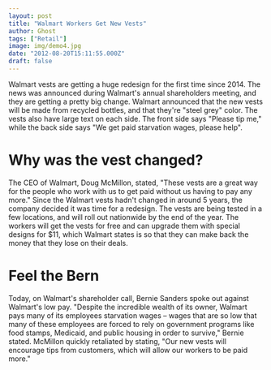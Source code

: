 ```yaml
---
layout: post
title: "Walmart Workers Get New Vests"
author: Ghost
tags: ["Retail"]
image: img/demo4.jpg
date: "2012-08-20T15:11:55.000Z"
draft: false
---
```



Walmart vests are getting a huge redesign for the first time since 2014. The news was announced during Walmart's annual shareholders meeting, and they are getting a pretty big change. Walmart announced that the new vests will be made from recycled bottles, and that they're "steel grey" color. The vests also have large text on each side. The front side says "Please tip me," while the back side says "We get paid starvation wages, please help". 

# Why was the vest changed?

The CEO of Walmart, Doug McMillon, stated, "These vests are a great way for the people who work with us to get paid without us having to pay any more." Since the Walmart vests hadn't changed in around 5 years, the company decided it was time for a redesign. The vests are being tested in a few locations, and will roll out nationwide by the end of the year. The workers will get the vests for free and can upgrade them with special designs for $11, which Walmart states is so that they can make back the money that they lose on their deals. 

# Feel the Bern

Today, on Walmart's shareholder call, Bernie Sanders spoke out against Walmart's low pay. "Despite the incredible wealth of its owner, Walmart pays many of its employees starvation wages – wages that are so low that many of these employees are forced to rely on government programs like food stamps, Medicaid, and public housing in order to survive," Bernie stated. McMillon quickly retaliated by stating, "Our new vests will encourage tips from customers, which will allow our workers to be paid more." 
